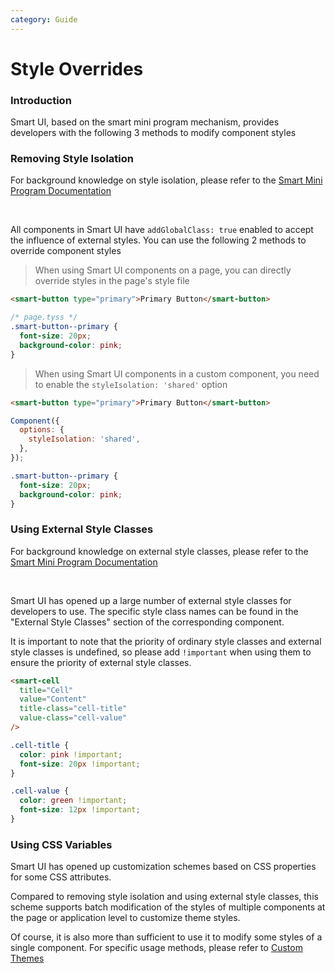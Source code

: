 ```yaml
---
category: Guide
---
```


# Style Overrides

### Introduction

Smart UI, based on the smart mini program mechanism, provides developers with the following 3 methods to modify component styles

### Removing Style Isolation

For background knowledge on style isolation, please refer to the [Smart Mini Program Documentation](https://developer.tuya.com/cn/miniapp/develop/miniapp/framework/custom-component/tyml-tyss#%E7%BB%84%E4%BB%B6%E6%A0%B7%E5%BC%8F%E9%9A%94%E7%A6%BB)

<br />

All components in Smart UI have `addGlobalClass: true` enabled to accept the influence of external styles. You can use the following 2 methods to override component styles

> When using Smart UI components on a page, you can directly override styles in the page's style file

```html
<smart-button type="primary">Primary Button</smart-button>
```

```css
/* page.tyss */
.smart-button--primary {
  font-size: 20px;
  background-color: pink;
}
```

> When using Smart UI components in a custom component, you need to enable the `styleIsolation: 'shared'` option

```html
<smart-button type="primary">Primary Button</smart-button>
```

```js
Component({
  options: {
    styleIsolation: 'shared',
  },
});
```

```css
.smart-button--primary {
  font-size: 20px;
  background-color: pink;
}
```

### Using External Style Classes

For background knowledge on external style classes, please refer to the [Smart Mini Program Documentation](https://developer.tuya.com/cn/miniapp/develop/miniapp/framework/custom-component/tyml-tyss#%E5%A4%96%E9%83%A8%E6%A0%B7%E5%BC%8F%E7%B1%BB)

<br />

Smart UI has opened up a large number of external style classes for developers to use. The specific style class names can be found in the "External Style Classes" section of the corresponding component.

It is important to note that the priority of ordinary style classes and external style classes is undefined, so please add `!important` when using them to ensure the priority of external style classes.

```html
<smart-cell
  title="Cell"
  value="Content"
  title-class="cell-title"
  value-class="cell-value"
/>
```

```css
.cell-title {
  color: pink !important;
  font-size: 20px !important;
}

.cell-value {
  color: green !important;
  font-size: 12px !important;
}
```

### Using CSS Variables

Smart UI has opened up customization schemes based on CSS properties for some CSS attributes.

Compared to removing style isolation and using external style classes, this scheme supports batch modification of the styles of multiple components at the page or application level to customize theme styles.

Of course, it is also more than sufficient to use it to modify some styles of a single component. For specific usage methods, please refer to [Custom Themes](#/theme)